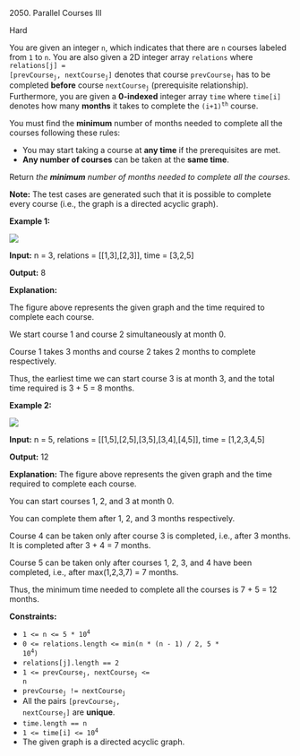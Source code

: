 2050\. Parallel Courses III

Hard

You are given an integer `n`, which indicates that there are `n` courses labeled from `1` to `n`. You are also given a 2D integer array `relations` where <code>relations[j] = [prevCourse<sub>j</sub>, nextCourse<sub>j</sub>]</code> denotes that course <code>prevCourse<sub>j</sub></code> has to be completed **before** course <code>nextCourse<sub>j</sub></code> (prerequisite relationship). Furthermore, you are given a **0-indexed** integer array `time` where `time[i]` denotes how many **months** it takes to complete the <code>(i+1)<sup>th</sup></code> course.

You must find the **minimum** number of months needed to complete all the courses following these rules:

*   You may start taking a course at **any time** if the prerequisites are met.
*   **Any number of courses** can be taken at the **same time**.

Return _the **minimum** number of months needed to complete all the courses_.

**Note:** The test cases are generated such that it is possible to complete every course (i.e., the graph is a directed acyclic graph).

**Example 1:**

**![](https://leetcode-in-java.github.io/src/main/java/g2001_2100/s2050_parallel_courses_iii/ex1.png)**

**Input:** n = 3, relations = [[1,3],[2,3]], time = [3,2,5]

**Output:** 8

**Explanation:** 

The figure above represents the given graph and the time required to complete each course.

We start course 1 and course 2 simultaneously at month 0. 

Course 1 takes 3 months and course 2 takes 2 months to complete respectively. 

Thus, the earliest time we can start course 3 is at month 3, and the total time required is 3 + 5 = 8 months.

**Example 2:**

**![](https://leetcode-in-java.github.io/src/main/java/g2001_2100/s2050_parallel_courses_iii/ex2.png)**

**Input:** n = 5, relations = [[1,5],[2,5],[3,5],[3,4],[4,5]], time = [1,2,3,4,5]

**Output:** 12

**Explanation:** The figure above represents the given graph and the time required to complete each course. 

You can start courses 1, 2, and 3 at month 0. 

You can complete them after 1, 2, and 3 months respectively. 

Course 4 can be taken only after course 3 is completed, i.e., after 3 months. It is completed after 3 + 4 = 7 months. 

Course 5 can be taken only after courses 1, 2, 3, and 4 have been completed, i.e., after max(1,2,3,7) = 7 months. 

Thus, the minimum time needed to complete all the courses is 7 + 5 = 12 months.

**Constraints:**

*   <code>1 <= n <= 5 * 10<sup>4</sup></code>
*   <code>0 <= relations.length <= min(n * (n - 1) / 2, 5 * 10<sup>4</sup>)</code>
*   `relations[j].length == 2`
*   <code>1 <= prevCourse<sub>j</sub>, nextCourse<sub>j</sub> <= n</code>
*   <code>prevCourse<sub>j</sub> != nextCourse<sub>j</sub></code>
*   All the pairs <code>[prevCourse<sub>j</sub>, nextCourse<sub>j</sub>]</code> are **unique**.
*   `time.length == n`
*   <code>1 <= time[i] <= 10<sup>4</sup></code>
*   The given graph is a directed acyclic graph.